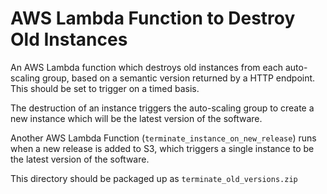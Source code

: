 # AWS Lambda Function to Destroy Old Instances

An AWS Lambda function which destroys old instances from each auto-scaling group, based on a semantic version 
returned by a HTTP endpoint. This should be set to trigger on a timed basis.

The destruction of an instance triggers the auto-scaling group to create a new instance which will be the latest
version of the software.

Another AWS Lambda Function (`terminate_instance_on_new_release`) runs when a new release is added to S3, 
which triggers a single instance to be the latest version of the software.

This directory should be packaged up as `terminate_old_versions.zip`